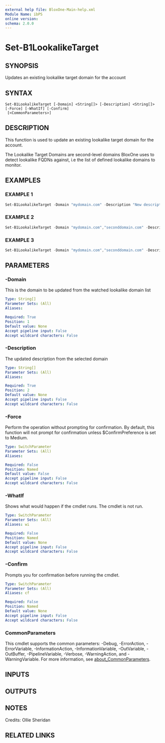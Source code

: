 ```yaml
---
external help file: BloxOne-Main-help.xml
Module Name: ibPS
online version:
schema: 2.0.0
---
```


# Set-B1LookalikeTarget

## SYNOPSIS
Updates an existing lookalike target domain for the account

## SYNTAX

```
Set-B1LookalikeTarget [-Domain] <String[]> [-Description] <String[]> [-Force] [-WhatIf] [-Confirm]
 [<CommonParameters>]
```

## DESCRIPTION
This function is used to update an existing lookalike target domain for the account.

The Lookalike Target Domains are second-level domains BloxOne uses to detect lookalike FQDNs against, i.e the list of defined lookalike domains to monitor.

## EXAMPLES

### EXAMPLE 1
```powershell
Set-B1LookalikeTarget -Domain "mydomain.com" -Description "New description.."
```

### EXAMPLE 2
```powershell
Set-B1LookalikeTarget -Domain "mydomain.com","seconddomain.com" -Description "New Description 1","New Description 2"
```

### EXAMPLE 3
```powershell
Set-B1LookalikeTarget -Domain "mydomain.com","seconddomain.com" -Description "New Common description"
```

## PARAMETERS

### -Domain
This is the domain to be updated from the watched lookalike domain list

```yaml
Type: String[]
Parameter Sets: (All)
Aliases:

Required: True
Position: 1
Default value: None
Accept pipeline input: False
Accept wildcard characters: False
```

### -Description
The updated description from the selected domain

```yaml
Type: String[]
Parameter Sets: (All)
Aliases:

Required: True
Position: 2
Default value: None
Accept pipeline input: False
Accept wildcard characters: False
```

### -Force
Perform the operation without prompting for confirmation.
By default, this function will not prompt for confirmation unless $ConfirmPreference is set to Medium.

```yaml
Type: SwitchParameter
Parameter Sets: (All)
Aliases:

Required: False
Position: Named
Default value: False
Accept pipeline input: False
Accept wildcard characters: False
```

### -WhatIf
Shows what would happen if the cmdlet runs.
The cmdlet is not run.

```yaml
Type: SwitchParameter
Parameter Sets: (All)
Aliases: wi

Required: False
Position: Named
Default value: None
Accept pipeline input: False
Accept wildcard characters: False
```

### -Confirm
Prompts you for confirmation before running the cmdlet.

```yaml
Type: SwitchParameter
Parameter Sets: (All)
Aliases: cf

Required: False
Position: Named
Default value: None
Accept pipeline input: False
Accept wildcard characters: False
```

### CommonParameters
This cmdlet supports the common parameters: -Debug, -ErrorAction, -ErrorVariable, -InformationAction, -InformationVariable, -OutVariable, -OutBuffer, -PipelineVariable, -Verbose, -WarningAction, and -WarningVariable. For more information, see [about_CommonParameters](http://go.microsoft.com/fwlink/?LinkID=113216).

## INPUTS

## OUTPUTS

## NOTES
Credits: Ollie Sheridan

## RELATED LINKS
